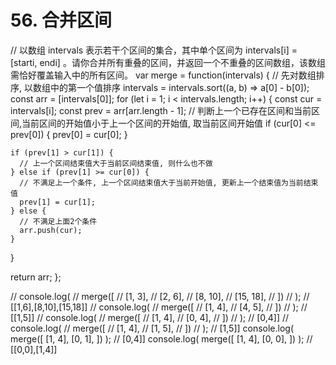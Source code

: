 # 56. 合并区间

// 以数组 intervals 表示若干个区间的集合，其中单个区间为 intervals[i] = [starti, endi] 。请你合并所有重叠的区间，并返回一个不重叠的区间数组，该数组需恰好覆盖输入中的所有区间。
var merge = function(intervals) {
  // 先对数组排序, 以数组中的第一个值排序
  intervals = intervals.sort((a, b) => a[0] - b[0]);
  const arr = [intervals[0]];
  for (let i = 1; i < intervals.length; i++) {
    const cur = intervals[i];
    const prev = arr[arr.length - 1];
    // 判断上一个已存在区间和当前区间,当前区间的开始值小于上一个区间的开始值, 取当前区间开始值
    if (cur[0] <= prev[0]) {
      prev[0] = cur[0];
    }

    if (prev[1] > cur[1]) {
      // 上一个区间结束值大于当前区间结束值, 则什么也不做
    } else if (prev[1] >= cur[0]) {
      // 不满足上一个条件, 上一个区间结束值大于当前开始值, 更新上一个结束值为当前结束值
      prev[1] = cur[1];
    } else {
      // 不满足上面2个条件
      arr.push(cur);
    }
  }

  return arr;
};

// console.log(
//   merge([
//     [1, 3],
//     [2, 6],
//     [8, 10],
//     [15, 18],
//   ])
// ); // [[1,6],[8,10],[15,18]]
// console.log(
//   merge([
//     [1, 4],
//     [4, 5],
//   ])
// ); // [[1,5]]
// console.log(
//   merge([
//     [1, 4],
//     [0, 4],
//   ])
// ); // [0,4]]
// console.log(
//   merge([
//     [1, 4],
//     [1, 5],
//   ])
// ); // [1,5]]
console.log(
  merge([
    [1, 4],
    [0, 1],
  ])
); // [0,4]]
console.log(
  merge([
    [1, 4],
    [0, 0],
  ])
); // [[0,0],[1,4]]
